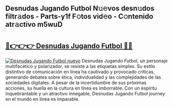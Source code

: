 ## Desnudas Jugando Futbol N𝚞𝚎vos desn𝚞dos filtr𝚊dos - Parts-y1f F𝚘tos vid𝚎o - C𝚘ntenido atr𝚊ctivo m5wuD

# <h2><a href="http://mb3hfc.tromn.icu/?c=Desnudas+Jugando+Futbol">🔗👉👉👉 Desnudas Jugando Futbol 🔗🔗</a></h2>

[![Desnudas Jugando Futbol nuevo](https://i.imgur.com/pEAQMta.gif)](http://mb3hfc.tromn.icu/?c=Desnudas+Jugando+Futbol)
Desnudas Jugando Futbol, un personaje multifacético y polarizador, se resiste a las etiquetas simples. Su estilo distintivo de comunicación en línea ha cautivado y provocado críticas, generando debates sobre ética, individualidad y las complejidades de las sociedades digitales. A pesar de la incertidumbre de sus próximas acciones, su huella en la cultura en línea es imborrable. Con un espíritu inquebrantable y un atractivo innegable, Desnudas Jugando Futbol journey en el mundo en línea es imparable.
